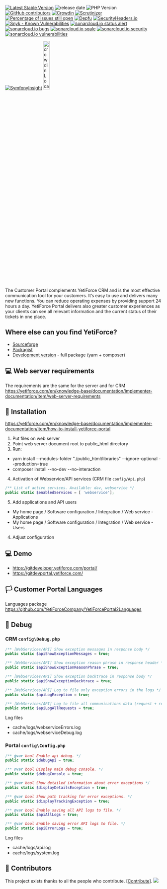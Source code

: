 [![Latest Stable Version](https://poser.pugx.org/yetiforce/yetiforce-portal/v/stable)](https://packagist.org/packages/yetiforce/yetiforce-portal)
![release date](https://img.shields.io/github/release-date/YetiForceCompany/YetiForcePortal2)
![PHP Version](https://img.shields.io/packagist/php-v/yetiforce/yetiforce-portal)
[![GitHub contributors](https://img.shields.io/github/contributors/YetiForceCompany/YetiForcePortal2.svg)](https://GitHub.com/YetiForceCompany/YetiForcePortal2/graphs/contributors/)
[![Crowdin](https://d322cqt584bo4o.cloudfront.net/yetiforceportal2/localized.svg)](https://crowdin.com/project/yetiforceportal2)
[![Scrutinizer](https://scrutinizer-ci.com/g/YetiForceCompany/YetiForcePortal2/badges/quality-score.png?b=developer)](https://scrutinizer-ci.com/g/YetiForceCompany/YetiForcePortal2/)
[![Percentage of issues still open](http://isitmaintained.com/badge/open/YetiForceCompany/YetiForcePortal2.svg)](http://isitmaintained.com/project/YetiForceCompany/YetiForcePortal2 'Percentage of issues still open')
[![Depfu](https://badges.depfu.com/badges/4affeca7559c22dbeba7653979a51d29/status.svg)](https://depfu.com)
[![SecurityHeaders.io](https://img.shields.io/security-headers?url=https%3A%2F%2Fgitdevportal.yetiforce.com/)](https://securityheaders.io/?q=https://gitdevportal.yetiforce.com/)
[![Snyk - Known Vulnerabilities](https://snyk.io/test/github/YetiForceCompany/YetiForcePortal2/badge.svg)](https://snyk.io/test/github/YetiForceCompany/YetiForcePortal2)
[![sonarcloud.io status alert](https://sonarcloud.io/api/project_badges/measure?project=YetiForceCompany_YetiForcePortal2&metric=alert_status)](https://sonarcloud.io/dashboard?id=YetiForceCompany_YetiForcePortal2)
[![sonarcloud.io bugs](https://sonarcloud.io/api/project_badges/measure?project=YetiForceCompany_YetiForcePortal2&metric=bugs)](https://sonarcloud.io/dashboard?id=YetiForceCompany_YetiForcePortal2)
[![sonarcloud.io sqale](https://sonarcloud.io/api/project_badges/measure?project=YetiForceCompany_YetiForcePortal2&metric=sqale_rating)](https://sonarcloud.io/dashboard?id=YetiForceCompany_YetiForcePortal2)
[![sonarcloud.io security](https://sonarcloud.io/api/project_badges/measure?project=YetiForceCompany_YetiForcePortal2&metric=security_rating)](https://sonarcloud.io/dashboard?id=YetiForceCompany_YetiForcePortal2)
[![sonarcloud.io vulnerabilities](https://sonarcloud.io/api/project_badges/measure?project=YetiForceCompany_YetiForcePortal2&metric=vulnerabilities)](https://sonarcloud.io/dashboard?id=YetiForceCompany_YetiForcePortal2)

[![SymfonyInsight](https://insight.symfony.com/projects/3a5cf4ef-0d39-4141-91cc-8b9584cba5a9/big.png)](https://insight.symfony.com/projects/3a5cf4ef-0d39-4141-91cc-8b9584cba5a9)
<a href="https://crowdin.com/project/yetiforceportal2" rel="nofollow">
<img width="20%" src="https://support.crowdin.com/assets/badges/localization-at-transparent@1x.svg" alt="crowdin Localization Management Platform">
</a>

The Customer Portal complements YetiForce CRM and is the most effective communication tool for your customers. It’s easy to use and delivers many new functions. You can reduce operating expenses by providing support 24 hours a day. YetiForce Portal delivers also greater customer experiences as your clients can see all relevant information and the current status of their tickets in one place.

## Where else can you find YetiForce?

- [Sourceforge](https://sourceforge.net/projects/yetiforce/)
- [Packagist](https://packagist.org/packages/yetiforce/yetiforce-portal)
- [Development version](https://download.yetiforce.com/portal2-developer.zip) - full package (yarn + composer)

## 💻 Web server requirements

The requirements are the same for the server and for CRM https://yetiforce.com/en/knowledge-base/documentation/implementer-documentation/item/web-server-requirements

## 🍱 Installation

https://yetiforce.com/en/knowledge-base/documentation/implementer-documentation/item/how-to-install-yetiforce-portal

1. Put files on web server
2. Point web server document root to public_html directory
3. Run:

- yarn install --modules-folder "./public_html/libraries" --ignore-optional --production=true
- composer install --no-dev  --no-interaction

4. Activation of Webservice/API services (CRM file `config/Api.php`)

```php
/** List of active services. Available: dav, webservice */
public static $enabledServices = [ 'webservice'];
```

5. Add applications and API users

- My home page / Software configuration / Integration / Web service - Applications
- My home page / Software configuration / Integration / Web service - Users

4. Adjust configuration

## 💻 Demo

- https://gitdeveloper.yetiforce.com/portal/
- https://gitdevportal.yetiforce.com/

## 🏳️ Customer Portal Languages

Languages package https://github.com/YetiForceCompany/YetiForcePortal2Languages

## 🐛 Debug

### CRM `config\Debug.php`

```php
/** [WebServices/API] Show exception messages in response body */
public static $apiShowExceptionMessages = true;

/** [WebServices/API] Show exception reason phrase in response header */
public static $apiShowExceptionReasonPhrase = true;

/** [WebServices/API] Show exception backtrace in response body */
public static $apiShowExceptionBacktrace = true;

/** [WebServices/API] Log to file only exception errors in the logs */
public static $apiLogException = true;

/** [WebServices/API] Log to file all communications data (request + response) */
public static $apiLogAllRequests = true;
```

Log files

- cache/logs/webserviceErrors.log
- cache/logs/webserviceDebug.log

### Portal `config\Config.php`

```php
/** @var bool Enable api debug. */
public static $debugApi = true;

/** @var bool Display main debug console. */
public static $debugConsole = true;

/** @var bool Show detailed information about error exceptions */
public static $displayDetailsException = true;

/** @var bool Show path tracking for error exceptions. */
public static $displayTrackingException = true;

/** @var bool Enable saving all API logs to file. */
public static $apiAllLogs = true;

/** @var bool Enable saving error API logs to file. */
public static $apiErrorLogs = true;
```

Log files

- cache/logs/api.log
- cache/logs/system.log

## 👥 Contributors

This project exists thanks to all the people who contribute. [[Contribute](CONTRIBUTING.md)].
<a href="https://github.com/YetiForceCompany/YetiForcePortal2/graphs/contributors">
<img src="https://contrib.rocks/image?repo=YetiForceCompany/YetiForcePortal2" />
</a>
